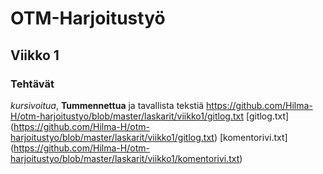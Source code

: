 # OTM-Harjoitustyö
## Viikko 1
### Tehtävät
*kursivoitua*, **Tummennettua** ja tavallista tekstiä
https://github.com/Hilma-H/otm-harjoitustyo/blob/master/laskarit/viikko1/gitlog.txt
[gitlog.txt] (https://github.com/Hilma-H/otm-harjoitustyo/blob/master/laskarit/viikko1/gitlog.txt)
[komentorivi.txt] (https://github.com/Hilma-H/otm-harjoitustyo/blob/master/laskarit/viikko1/komentorivi.txt)
